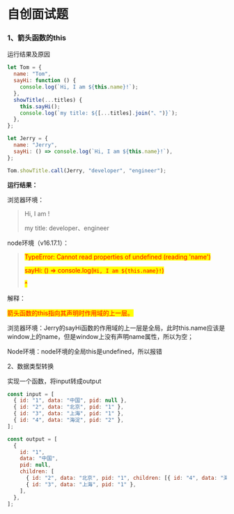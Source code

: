 # 自创面试题

### 1、箭头函数的this

运行结果及原因

```javascript
let Tom = {
  name: "Tom",
  sayHi: function () {
    console.log(`Hi, I am ${this.name}!`);
  },
  showTitle(...titles) {
    this.sayHi();
    console.log(`my title: ${[...titles].join("、")}`);
  },
};

let Jerry = {
  name: "Jerry",
  sayHi: () => console.log(`Hi, I am ${this.name}!`),
};

Tom.showTitle.call(Jerry, "developer", "engineer");

```

**运行结果：**

浏览器环境：

> Hi, I am !
>
> my title: developer、engineer

node环境（v16.17.1）：

> <mark style="color:red;">TypeError: Cannot read properties of undefined (reading 'name')</mark>
>
> <mark style="color:red;">sayHi: () => console.log(</mark><mark style="color:red;">`Hi, I am ${this.name}!`</mark><mark style="color:red;">)</mark>
>
> &#x20;                                                                             <mark style="color:red;">^</mark>

解释：

<mark style="color:red;">箭头函数的this指向其声明时作用域的上一层。</mark>

浏览器环境：Jerry的sayHi函数的作用域的上一层是全局，此时this.name应该是window上的name，但是window上没有声明name属性，所以为空；

Node环境：node环境的全局this是undefined，所以报错



2、数据类型转换

实现一个函数，将input转成output

```javascript
const input = [
  { id: "1", data: "中国", pid: null },
  { id: "2", data: "北京", pid: "1" },
  { id: "3", data: "上海", pid: "1" },
  { id: "4", data: "海淀", pid: "2" },
];

const output = [
  {
    id: "1",
    data: "中国",
    pid: null,
    children: [
      { id: "2", data: "北京", pid: "1", children: [{ id: "4", data: "海淀", pid: "2" }] },
      { id: "3", data: "上海", pid: "1" },
    ],
  },
];
```











